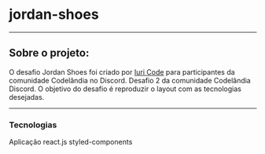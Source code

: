 # jordan-shoes

<hr/>

## Sobre o projeto:

O desafio Jordan Shoes foi criado por <a href="https://github.com/iuricode">Iuri Code</a> para participantes da comunidade Codelândia no Discord.
Desafio 2 da comunidade Codelândia Discord. O objetivo do desafio é reproduzir o layout com as tecnologias desejadas.

<hr/>

### Tecnologias
Aplicação react.js 
styled-components
